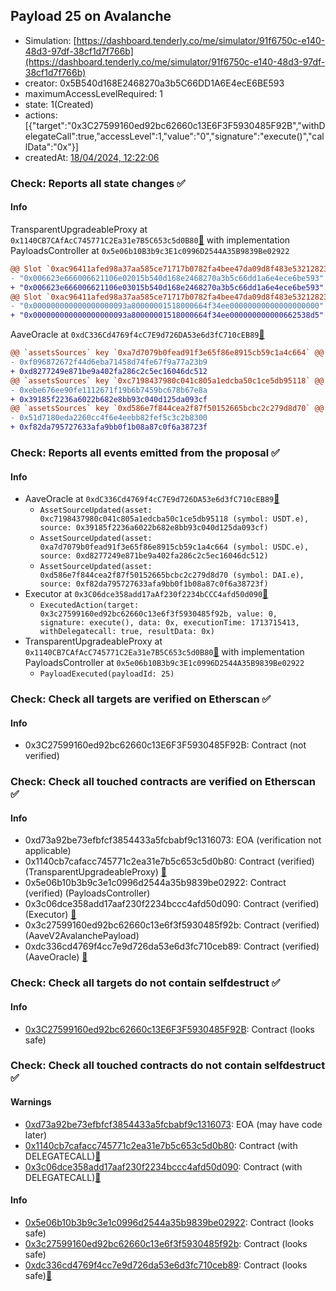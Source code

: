 ## Payload 25 on Avalanche

- Simulation: [https://dashboard.tenderly.co/me/simulator/91f6750c-e140-48d3-97df-38cf1d7f766b](https://dashboard.tenderly.co/me/simulator/91f6750c-e140-48d3-97df-38cf1d7f766b)
- creator: 0x5B540d168E2468270a3b5C66DD1A6E4ecE6BE593
- maximumAccessLevelRequired: 1
- state: 1(Created)
- actions: [{"target":"0x3C27599160ed92bc62660c13E6F3F5930485F92B","withDelegateCall":true,"accessLevel":1,"value":"0","signature":"execute()","callData":"0x"}]
- createdAt: [18/04/2024, 12:22:06](https://snowscan.xyz/tx/0xc4825c94ab85b69a9880c50795b074562079f237f3d0f6d1ac8daf34a8aaa9c9)

### Check: Reports all state changes :white_check_mark:

#### Info


TransparentUpgradeableProxy at `0x1140CB7CAfAcC745771C2Ea31e7B5C653c5d0B80`[:ghost:](https://github.com/bgd-labs/aave-address-book "GovernanceV3Avalanche.PAYLOADS_CONTROLLER") with implementation PayloadsController at `0x5e06b10B3b9c3E1c0996D2544A35B9839Be02922`
```diff
@@ Slot `0xac96411afed98a37aa585ce71717b0782fa4bee47da09d8f483e532128238611` @@
- "0x006623e666006621106e02015b540d168e2468270a3b5c66dd1a6e4ece6be593"
+ "0x006623e666006621106e03015b540d168e2468270a3b5c66dd1a6e4ece6be593"
@@ Slot `0xac96411afed98a37aa585ce71717b0782fa4bee47da09d8f483e532128238612` @@
- "0x000000000000000000093a80000001518000664f34ee00000000000000000000"
+ "0x000000000000000000093a80000001518000664f34ee000000000000662538d5"
```

AaveOracle at `0xdC336Cd4769f4cC7E9d726DA53e6d3fC710cEB89`[:ghost:](https://github.com/bgd-labs/aave-address-book "AaveV2Avalanche.ORACLE")
```diff
@@ `assetsSources` key `0xa7d7079b0fead91f3e65f86e8915cb59c1a4c664` @@
- 0xf096872672f44d6eba71458d74fe67f9a77a23b9
+ 0xd8277249e871be9a402fa286c2c5ec16046dc512
@@ `assetsSources` key `0xc7198437980c041c805a1edcba50c1ce5db95118` @@
- 0xebe676ee90fe1112671f19b6b7459bc678b67e8a
+ 0x39185f2236a6022b682e8bb93c040d125da093cf
@@ `assetsSources` key `0xd586e7f844cea2f87f50152665bcbc2c279d8d70` @@
- 0x51d7180eda2260cc4f6e4eebb82fef5c3c2b8300
+ 0xf82da795727633afa9bb0f1b08a87c0f6a38723f
```


### Check: Reports all events emitted from the proposal :white_check_mark:

#### Info

- AaveOracle at `0xdC336Cd4769f4cC7E9d726DA53e6d3fC710cEB89`[:ghost:](https://github.com/bgd-labs/aave-address-book "AaveV2Avalanche.ORACLE")
  - `AssetSourceUpdated(asset: 0xc7198437980c041c805a1edcba50c1ce5db95118 (symbol: USDT.e), source: 0x39185f2236a6022b682e8bb93c040d125da093cf)`
  - `AssetSourceUpdated(asset: 0xa7d7079b0fead91f3e65f86e8915cb59c1a4c664 (symbol: USDC.e), source: 0xd8277249e871be9a402fa286c2c5ec16046dc512)`
  - `AssetSourceUpdated(asset: 0xd586e7f844cea2f87f50152665bcbc2c279d8d70 (symbol: DAI.e), source: 0xf82da795727633afa9bb0f1b08a87c0f6a38723f)`
- Executor at `0x3C06dce358add17aAf230f2234bCCC4afd50d090`[:ghost:](https://github.com/bgd-labs/aave-address-book "AaveV2Avalanche.POOL_ADMIN, AaveV3Avalanche.ACL_ADMIN, GovernanceV3Avalanche.EXECUTOR_LVL_1")
  - `ExecutedAction(target: 0x3c27599160ed92bc62660c13e6f3f5930485f92b, value: 0, signature: execute(), data: 0x, executionTime: 1713715413, withDelegatecall: true, resultData: 0x)`
- TransparentUpgradeableProxy at `0x1140CB7CAfAcC745771C2Ea31e7B5C653c5d0B80`[:ghost:](https://github.com/bgd-labs/aave-address-book "GovernanceV3Avalanche.PAYLOADS_CONTROLLER") with implementation PayloadsController at `0x5e06b10B3b9c3E1c0996D2544A35B9839Be02922`
  - `PayloadExecuted(payloadId: 25)`

### Check: Check all targets are verified on Etherscan :white_check_mark:

#### Info

- 0x3C27599160ed92bc62660c13E6F3F5930485F92B: Contract (not verified) 

### Check: Check all touched contracts are verified on Etherscan :white_check_mark:

#### Info

- 0xd73a92be73efbfcf3854433a5fcbabf9c1316073: EOA (verification not applicable)
- 0x1140cb7cafacc745771c2ea31e7b5c653c5d0b80: Contract (verified) (TransparentUpgradeableProxy) [:ghost:](https://github.com/bgd-labs/aave-address-book "GovernanceV3Avalanche.PAYLOADS_CONTROLLER")
- 0x5e06b10b3b9c3e1c0996d2544a35b9839be02922: Contract (verified) (PayloadsController) 
- 0x3c06dce358add17aaf230f2234bccc4afd50d090: Contract (verified) (Executor) [:ghost:](https://github.com/bgd-labs/aave-address-book "AaveV2Avalanche.POOL_ADMIN, AaveV3Avalanche.ACL_ADMIN, GovernanceV3Avalanche.EXECUTOR_LVL_1")
- 0x3c27599160ed92bc62660c13e6f3f5930485f92b: Contract (verified) (AaveV2AvalanchePayload) 
- 0xdc336cd4769f4cc7e9d726da53e6d3fc710ceb89: Contract (verified) (AaveOracle) [:ghost:](https://github.com/bgd-labs/aave-address-book "AaveV2Avalanche.ORACLE")

### Check: Check all targets do not contain selfdestruct :white_check_mark:

#### Info

- [0x3C27599160ed92bc62660c13E6F3F5930485F92B](https://snowscan.xyz/address/0x3C27599160ed92bc62660c13E6F3F5930485F92B): Contract (looks safe)

### Check: Check all touched contracts do not contain selfdestruct :white_check_mark:

#### Warnings

- [0xd73a92be73efbfcf3854433a5fcbabf9c1316073](https://snowscan.xyz/address/0xd73a92be73efbfcf3854433a5fcbabf9c1316073): EOA (may have code later)
- [0x1140cb7cafacc745771c2ea31e7b5c653c5d0b80](https://snowscan.xyz/address/0x1140cb7cafacc745771c2ea31e7b5c653c5d0b80): Contract (with DELEGATECALL)[:ghost:](https://github.com/bgd-labs/aave-address-book "GovernanceV3Avalanche.PAYLOADS_CONTROLLER")
- [0x3c06dce358add17aaf230f2234bccc4afd50d090](https://snowscan.xyz/address/0x3c06dce358add17aaf230f2234bccc4afd50d090): Contract (with DELEGATECALL)[:ghost:](https://github.com/bgd-labs/aave-address-book "AaveV2Avalanche.POOL_ADMIN, AaveV3Avalanche.ACL_ADMIN, GovernanceV3Avalanche.EXECUTOR_LVL_1")

#### Info

- [0x5e06b10b3b9c3e1c0996d2544a35b9839be02922](https://snowscan.xyz/address/0x5e06b10b3b9c3e1c0996d2544a35b9839be02922): Contract (looks safe)
- [0x3c27599160ed92bc62660c13e6f3f5930485f92b](https://snowscan.xyz/address/0x3c27599160ed92bc62660c13e6f3f5930485f92b): Contract (looks safe)
- [0xdc336cd4769f4cc7e9d726da53e6d3fc710ceb89](https://snowscan.xyz/address/0xdc336cd4769f4cc7e9d726da53e6d3fc710ceb89): Contract (looks safe)[:ghost:](https://github.com/bgd-labs/aave-address-book "AaveV2Avalanche.ORACLE")

